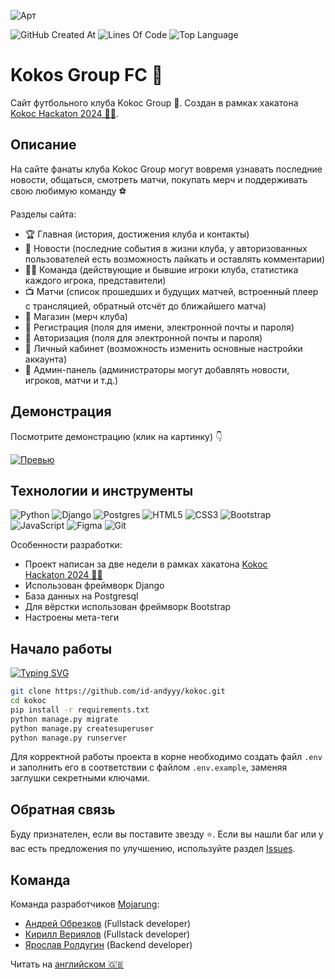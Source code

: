 ![Арт](https://i.postimg.cc/sgLkmbnw/art.png)

![GitHub Created At](https://img.shields.io/github/created-at/id-andyyy/kokoc?style=flat&color=FF4647)
![Lines Of Code](https://tokei.rs/b1/github/id-andyyy/kokoc?style=flat&category=code&color=15B07F)
![Top Language](https://img.shields.io/github/languages/top/id-andyyy/kokoc?style=flat)

# Kokos Group FC&nbsp;&#129381;

Сайт футбольного клуба Kokoc Group&nbsp;&#129381;. Создан в рамках хакатона [Kokoc Hackaton&nbsp;2024&nbsp;&#128104;&#8205;&#128187;](https://codenrock.com/contests/kokochackathon2024#/).

## Описание

На сайте фанаты клуба Kokoc Group могут вовремя узнавать последние новости, общаться, смотреть матчи, покупать мерч и поддерживать свою любимую команду&nbsp;&#9917;

Разделы сайта:

- &#127942; Главная (история, достижения клуба и контакты)
- &#128240; Новости (последние события в жизни клуба, у авторизованных пользователей есть возможность лайкать и оставлять комментарии)
- &#127939;&#8205;&#9794;&#65039; Команда (действующие и бывшие игроки клуба, статистика каждого игрока, представители)
- &#128250; Матчи (список прошедших и будущих матчей, встроенный плеер с трансляцией, обратный отсчёт до ближайшего матча)
- &#128722; Магазин (мерч клуба)
- &#128221; Регистрация (поля для имени, электронной почты и пароля)
- &#128273; Авторизация (поля для электронной почты и пароля)
- &#128100; Личный кабинет (возможность изменить основные настройки аккаунта)
- &#128271; Админ-панель (администраторы могут добавлять новости, игроков, матчи и т.д.)

## Демонстрация

Посмотрите демонстрацию (клик на картинку)&nbsp;&#128071;

[![Превью](https://i.postimg.cc/QdnRxv1c/Macbook-Air-kokoc-football-ru.png)](https://youtu.be/Q6UQ4euXZgw)

## Технологии и инструменты

![Python](https://img.shields.io/badge/python-3670A0?style=for-the-badge&logo=python&logoColor=ffffff)
![Django](https://img.shields.io/badge/django-%23092E20.svg?style=for-the-badge&logo=django&logoColor=white&color=013b2a)
![Postgres](https://img.shields.io/badge/postgres-%23316192.svg?style=for-the-badge&logo=postgresql&logoColor=white&color=000000)
![HTML5](https://img.shields.io/badge/html-%23E34F26.svg?style=for-the-badge&logo=html5&logoColor=white)
![CSS3](https://img.shields.io/badge/css-%231572B6.svg?style=for-the-badge&logo=css3&logoColor=white)
![Bootstrap](https://img.shields.io/badge/bootstrap-%238511FA.svg?style=for-the-badge&logo=bootstrap&logoColor=white)
![JavaScript](https://img.shields.io/badge/javascript-%23323330.svg?style=for-the-badge&logo=javascript&logoColor=white&color=yellow)
![Figma](https://img.shields.io/badge/figma-%23F24E1E.svg?style=for-the-badge&logo=figma&logoColor=white&color=#6CeA8C)
![Git](https://img.shields.io/badge/git-%23F05033.svg?style=for-the-badge&logo=git&logoColor=white&color=f14e32)

Особенности разработки:

- Проект написан за две недели в рамках хакатона [Kokoc Hackaton&nbsp;2024&nbsp;&#128104;&#8205;&#128187;](https://codenrock.com/contests/kokochackathon2024#/)
- Использован фреймворк Django
- База данных на Postgresql
- Для вёрстки использован фреймворк Bootstrap
- Настроены мета-теги

## Начало работы

[![Typing SVG](https://readme-typing-svg.herokuapp.com?font=Fira+Code&duration=2500&color=F7F7F7&background=000000&multiline=true&width=625&height=165&lines=%25+git+clone+https%3A%2F%2Fgithub.com%2Fid-andyyy%2Fkokoc.git;%25+cd+kokoc;%25+pip+install+-r+requirements.txt;%25+python+manage.py+migrate;%25+python+manage.py+createsuperuser;%25+python+manage.py+runserver)](https://git.io/typing-svg)

```sh
git clone https://github.com/id-andyyy/kokoc.git
cd kokoc
pip install -r requirements.txt
python manage.py migrate
python manage.py createsuperuser
python manage.py runserver
```

Для корректной работы проекта в корне необходимо создать файл `.env` и заполнить его в соответствии с файлом `.env.example`, заменяя заглушки секретными ключами.

## Обратная связь

Буду признателен, если вы поставите звезду&nbsp;&#11088;. Если вы нашли баг или у вас есть предложения по улучшению,
используйте раздел [Issues](https://github.com/id-andyyy/kokoc/issues).

## Команда

Команда разработчиков [Mojarung](https://t.me/mojarung):

- [Андрей Обрезков](https://github.com/id-andyyy) (Fullstack developer)
- [Кирилл Вериялов](https://github.com/verikirill) (Fullstack developer)
- [Ярослав Ролдугин](https://github.com/Felicuss) (Backend developer)

Читать на [английском&nbsp;&#127468;&#127463;](README.md)
